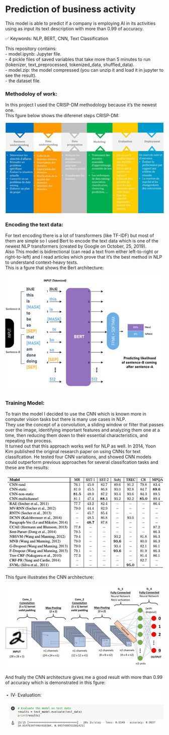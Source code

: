 # Prediction of business activity

This model is able to predict if a company is employing AI in its activities using as input its text description with more than 0.99 of accuracy.

✅ Keywords: NLP, BERT, CNN, Text Classification


This repository contains:<br/>
    - model.ipynb: Jupyter file.<br/>
    - 4 pickle files of saved variables that take more than 5 minutes to run (tokenizer, text_preprocessed, tokenized_data, shuffled_data).<br/>
    - model.zip: the model compressed (you can unzip it and load it in jupyter to see the result).<br/>
    - the dataset file.<br/>

### Methodoloy of work:
In this project I used the CRISP-DM methodology because it’s the newest one.<br/>
This fgure below shows the diferenet steps CRISP-DM:

![](crispdm.png)


### Encoding the text data:
For text encoding there is a lot of transformers (like TF-IDF) but most of them are simple so I used Bert to encode the text data which is one of the newest NLP transformers (created by Google on October, 25, 2019).<br/>
Also This model is bidirectional (can read a text from either left-to-right or right-to-left) and I read articles which prove that it’s the best method in NLP to understand context-heavy texts.<br/>
This is a fgure that shows the Bert architecture:

![](bert.jpg)


### Training Model:

To train the model I decided to use the CNN which is known more in computer vision tasks but there is many use cases in NLP.<br/>
They use the concept of a convolution, a sliding window or filter that passes over the image, identifying important features and analyzing them one at a time, then reducing them down to their essential characteristics, and repeating the process.<br/>
It turned out that this approach works well for NLP as well. In 2014, Yoon Kim published the original research paper on using CNNs for text classifcation. He tested four CNN variations, and showed CNN models could outperform previous approaches for several classifcation tasks and these are the results:

![](research-result.png)


This fgure illustrates the CNN architecture:

![](cnn.jpg)


And fnally the CNN architecture gives me a good result with more than 0.99 of accuracy which is demonstrated in this fgure:

![](evaluation.png)
